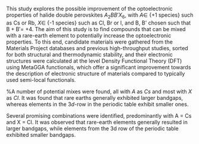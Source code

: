 This study explores the possible improvement of the optoelectronic properties of halide double perovskites $A_2BB'X_6$, with $A \in$ \{+1 species\} such as Cs or Rb, $X \in$ \{-1 species\} such as Cl, Br or I, and B, B' chosen such that $\mathrm{B + B' =}$ +4. The aim of this study is to find compounds that can be mixed with a rare-earth element to potentially increase the optoelectronic properties. To this end, candidate materials were gathered from the Materials Project databases and previous high-throughput studies, sorted for both structural and thermodynamic stability, and their electronic structures were calculated at the level Density Functional Theory (DFT) using MetaGGA functionals, which offer a significant improvement towards the description of electronic structure of materials compared to typically used semi-local functionals.

%A number of potential mixes were found, all with $A$ as $Cs$ and most with $X$ as $Cl$. It was found that rare earths generally exhibited larger bandgaps, whereas elements in the $3d$-row in the periodic table exhibit smaller ones. 

Several promising combinations were identified, predominantly with A = Cs and X = Cl. It was observed that rare-earth elements generally resulted in larger bandgaps, while elements from the 3d row of the periodic table exhibited smaller bandgaps.
